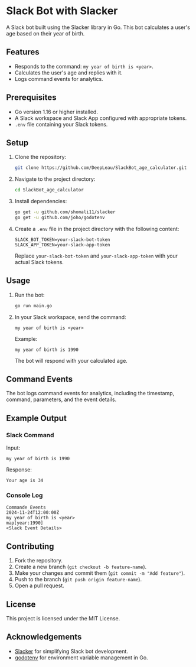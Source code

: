 # Slack Bot with Slacker

A Slack bot built using the Slacker library in Go. This bot calculates a user's age based on their year of birth.

## Features

- Responds to the command: `my year of birth is <year>`.
- Calculates the user's age and replies with it.
- Logs command events for analytics.

## Prerequisites

- Go version 1.16 or higher installed.
- A Slack workspace and Slack App configured with appropriate tokens.
- `.env` file containing your Slack tokens.

## Setup

1. Clone the repository:
   ```bash
   git clone https://github.com/DeepLeau/SlackBot_age_calculator.git
   ```

2. Navigate to the project directory:
   ```bash
   cd SlackBot_age_calculator
   ```

3. Install dependencies:
   ```bash
   go get -u github.com/shomali11/slacker
   go get -u github.com/joho/godotenv
   ```

4. Create a `.env` file in the project directory with the following content:
   ```env
   SLACK_BOT_TOKEN=your-slack-bot-token
   SLACK_APP_TOKEN=your-slack-app-token
   ```

   Replace `your-slack-bot-token` and `your-slack-app-token` with your actual Slack tokens.

## Usage

1. Run the bot:
   ```bash
   go run main.go
   ```

2. In your Slack workspace, send the command:
   ```
   my year of birth is <year>
   ```

   Example:
   ```
   my year of birth is 1990
   ```

   The bot will respond with your calculated age.

## Command Events

The bot logs command events for analytics, including the timestamp, command, parameters, and the event details.

## Example Output

### Slack Command
Input:
```
my year of birth is 1990
```

Response:
```
Your age is 34
```

### Console Log
```text
Commande Events
2024-11-24T12:00:00Z
my year of birth is <year>
map[year:1990]
<Slack Event Details>
```

## Contributing

1. Fork the repository.
2. Create a new branch (`git checkout -b feature-name`).
3. Make your changes and commit them (`git commit -m "Add feature"`).
4. Push to the branch (`git push origin feature-name`).
5. Open a pull request.

## License

This project is licensed under the MIT License.

## Acknowledgements

- [Slacker](https://github.com/shomali11/slacker) for simplifying Slack bot development.
- [godotenv](https://github.com/joho/godotenv) for environment variable management in Go.
